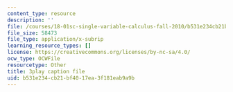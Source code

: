 ```yaml
---
content_type: resource
description: ''
file: /courses/18-01sc-single-variable-calculus-fall-2010/b531e234cb21bf4017ea3f181eab9a9b_HgEqXhsIq_g.srt
file_size: 58473
file_type: application/x-subrip
learning_resource_types: []
license: https://creativecommons.org/licenses/by-nc-sa/4.0/
ocw_type: OCWFile
resourcetype: Other
title: 3play caption file
uid: b531e234-cb21-bf40-17ea-3f181eab9a9b
---
```

